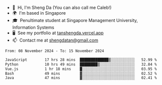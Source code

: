 <!---
tan-sd/tan-sd is a ✨ special ✨ repository because its `README.md` (this file) appears on your GitHub profile.
You can click the Preview link to take a look at your changes.
--->
- 👋  Hi, I'm Sheng Da (You can also call me Caleb!)
- 🌍  I'm based in Singapore
- 🎓  Penultimate student at Singapore Management University, Information Systems
- 🖥️  See my portfolio at [tanshengda.vercel.app](https://tanshengda.vercel.app/)
- 📫  Contact me at [shengdatan@gmail.com](mailto:shengdatan@gmail.com)

<!--START_SECTION:waka-->

```txt
From: 08 November 2024 - To: 15 November 2024

JavaScript        17 hrs 28 mins  █████████████▒░░░░░░░░░░░   52.99 %
Python            10 hrs 49 mins  ████████▒░░░░░░░░░░░░░░░░   32.84 %
Vue.js            1 hr 18 mins    █░░░░░░░░░░░░░░░░░░░░░░░░   03.95 %
Bash              49 mins         ▓░░░░░░░░░░░░░░░░░░░░░░░░   02.52 %
Java              47 mins         ▓░░░░░░░░░░░░░░░░░░░░░░░░   02.41 %
```

<!--END_SECTION:waka-->
